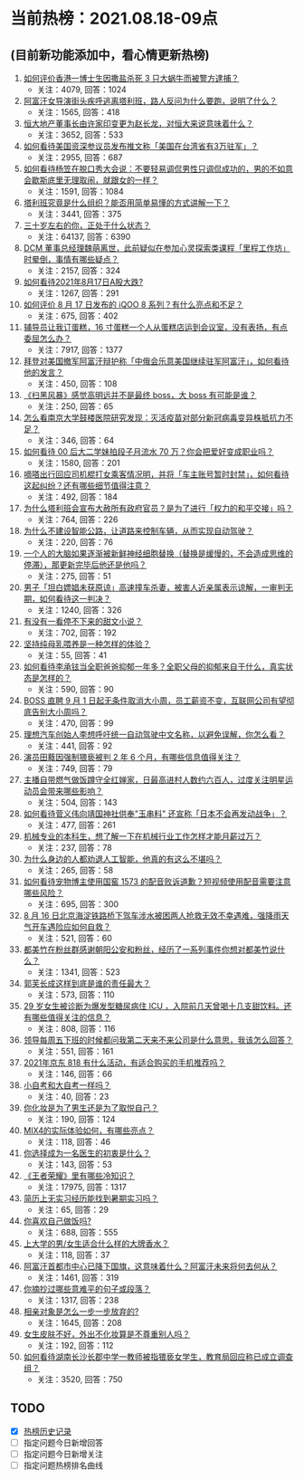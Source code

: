 # 当前热榜：2021.08.18-09点
## (目前新功能添加中，看心情更新热榜)
1. [如何评价香港一博士生因撒盐杀死 3 只大蜗牛而被警方逮捕？](https://www.zhihu.com/question/480364096)
    * 关注：4079, 回答：1024
2. [阿富汗女导演街头疾呼逃离塔利班，路人反问为什么要跑，说明了什么？](https://www.zhihu.com/question/480403634)
    * 关注：1565, 回答：418
3. [恒大地产董事长由许家印变更为赵长龙，对恒大来说意味着什么？](https://www.zhihu.com/question/480372594)
    * 关注：3652, 回答：533
4. [如何看待美国资深参议员发布推文称「美国在台湾省有3万驻军」？](https://www.zhihu.com/question/480376759)
    * 关注：2955, 回答：687
5. [如何看待杨笠在脱口秀大会说：不要轻易调侃男性只调侃成功的，男的不如意会歇斯底里无理取闹，就跟女的一样？](https://www.zhihu.com/question/480481538)
    * 关注：1591, 回答：1084
6. [塔利班究竟是什么组织？能否用简单易懂的方式讲解一下？](https://www.zhihu.com/question/480144001)
    * 关注：3441, 回答：375
7. [三十岁左右的你，正处于什么状态？](https://www.zhihu.com/question/64072861)
    * 关注：64137, 回答：6390
8. [DCM 董事总经理魏萌离世，此前疑似在参加心灵探索类课程「里程工作坊」时晕倒，事情有哪些疑点？](https://www.zhihu.com/question/480366188)
    * 关注：2157, 回答：324
9. [如何看待2021年8月17日A股大跌?](https://www.zhihu.com/question/480379478)
    * 关注：1267, 回答：291
10. [如何评价 8 月 17 日发布的 iQOO 8 系列？有什么亮点和不足？](https://www.zhihu.com/question/480378174)
    * 关注：675, 回答：402
11. [辅导员让我订蛋糕，16 寸蛋糕一个人从蛋糕店运到会议室，没有表扬，有点委屈怎么办？](https://www.zhihu.com/question/437240991)
    * 关注：7917, 回答：1377
12. [拜登对美国撤军阿富汗辩护称「中俄会乐意美国继续驻军阿富汗」，如何看待他的发言？](https://www.zhihu.com/question/480324899)
    * 关注：450, 回答：108
13. [《扫黑风暴》感觉高明远并不是最终 boss，大 boss 有可能是谁？](https://www.zhihu.com/question/478983291)
    * 关注：250, 回答：65
14. [怎么看南京大学鼓楼医院研究发现：灭活疫苗对部分新冠病毒变异株抵抗力不足？](https://www.zhihu.com/question/478898004)
    * 关注：346, 回答：64
15. [如何看待 00 后大二学妹拍段子月流水 70 万？你会把爱好变成职业吗？](https://www.zhihu.com/question/480373676)
    * 关注：1580, 回答：201
16. [嘀嗒出行回应司机棍打女乘客情况明，并将「车主账号暂时封禁」，如何看待这起纠纷？还有哪些细节值得注意？](https://www.zhihu.com/question/480040627)
    * 关注：492, 回答：184
17. [为什么塔利班会宣布大赦所有政府官员？是为了进行「权力的和平交接」吗？](https://www.zhihu.com/question/480387546)
    * 关注：764, 回答：226
18. [为什么不建设智能公路，让道路来控制车辆，从而实现自动驾驶？](https://www.zhihu.com/question/268402537)
    * 关注：220, 回答：76
19. [一个人的大脑如果逐渐被新鲜神经细胞替换（替换是缓慢的，不会造成思维的停滞），那更新完毕后他还是他吗？](https://www.zhihu.com/question/471015731)
    * 关注：275, 回答：51
20. [男子「坦白嫖娼未获原谅」高速撞车杀妻，被害人近亲属表示谅解，一审判无期，如何看待这一判决？](https://www.zhihu.com/question/480367710)
    * 关注：1240, 回答：326
21. [有没有一看停不下来的甜文小说？](https://www.zhihu.com/question/467051073)
    * 关注：702, 回答：192
22. [坚持纯母乳喂养是一种怎样的体验？](https://www.zhihu.com/question/465535032)
    * 关注：55, 回答：41
23. [如何看待李承铉当全职爸爸抑郁一年多？全职父母的抑郁来自于什么，真实状态是怎样的？](https://www.zhihu.com/question/480301832)
    * 关注：590, 回答：90
24. [BOSS 直聘 9 月 1 日起无条件取消大小周，员工薪资不变，互联网公司有望彻底告别大小周吗？](https://www.zhihu.com/question/480372732)
    * 关注：470, 回答：99
25. [理想汽车创始人李想呼吁统一自动驾驶中文名称，以避免误解，你怎么看？](https://www.zhihu.com/question/480214139)
    * 关注：441, 回答：92
26. [演员田蕤因强制猥亵被判 2 年 6 个月，有哪些信息值得关注？](https://www.zhihu.com/question/480359500)
    * 关注：749, 回答：79
27. [主播自带燃气做饭蹲守全红婵家，日最高进村人数约六百人，过度关注明星运动员会带来哪些影响？](https://www.zhihu.com/question/480054836)
    * 关注：504, 回答：143
28. [如何看待菅义伟向靖国神社供奉"玉串料" 还宣称「日本不会再发动战争」？](https://www.zhihu.com/question/480016138)
    * 关注：477, 回答：261
29. [机械专业的本科生，想了解一下在机械行业工作怎样才能月薪过万？](https://www.zhihu.com/question/479857646)
    * 关注：237, 回答：78
30. [为什么身边的人都劝退人工智能，他真的有这么不堪吗？](https://www.zhihu.com/question/478144934)
    * 关注：265, 回答：58
31. [如何看待宠物博主使用国窖 1573 的配音败诉道歉？短视频使用配音需要注意哪些风险？](https://www.zhihu.com/question/480186614)
    * 关注：695, 回答：300
32. [8 月 16 日北京海淀铁路桥下驾车涉水被困两人抢救无效不幸遇难，强降雨天气开车遇险应如何自救？](https://www.zhihu.com/question/480295449)
    * 关注：521, 回答：60
33. [都美竹在粉丝群感谢朝阳公安和粉丝，经历了一系列事件你想对都美竹说什么？](https://www.zhihu.com/question/480343377)
    * 关注：1341, 回答：523
34. [郭芙长成这样到底是谁的责任最大？](https://www.zhihu.com/question/479786401)
    * 关注：573, 回答：110
35. [29 岁女生被诊断为爆发型糖尿病住 ICU ，入院前几天曾喝十几支甜饮料。还有哪些值得关注的信息？](https://www.zhihu.com/question/480092922)
    * 关注：808, 回答：116
36. [领导每周五下班的时候都问我第二天来不来公司是什么意思，我该怎么回答？](https://www.zhihu.com/question/471299756)
    * 关注：551, 回答：161
37. [2021年京东 818 有什么活动，有适合购买的手机推荐吗？](https://www.zhihu.com/question/476984659)
    * 关注：146, 回答：66
38. [小自考和大自考一样吗？](https://www.zhihu.com/question/477442112)
    * 关注：40, 回答：23
39. [你化妆是为了男生还是为了取悦自己？](https://www.zhihu.com/question/479833114)
    * 关注：190, 回答：124
40. [MIX4的实际体验如何，有哪些亮点？](https://www.zhihu.com/question/478634631)
    * 关注：118, 回答：46
41. [你选择成为一名医生的初衷是什么？](https://www.zhihu.com/question/480304381)
    * 关注：143, 回答：53
42. [《王者荣耀》里有哪些冷知识？](https://www.zhihu.com/question/62171719)
    * 关注：17975, 回答：1317
43. [简历上无实习经历能找到暑期实习吗？](https://www.zhihu.com/question/473797768)
    * 关注：65, 回答：29
44. [你喜欢自己做饭吗?](https://www.zhihu.com/question/468506802)
    * 关注：688, 回答：555
45. [上大学的男/女生适合什么样的大牌香水？](https://www.zhihu.com/question/476994520)
    * 关注：118, 回答：37
46. [阿富汗首都市中心已降下国旗，这意味着什么？阿富汗未来将何去何从？](https://www.zhihu.com/question/480303392)
    * 关注：1461, 回答：319
47. [你摘抄过哪些意难平的句子或段落？](https://www.zhihu.com/question/430494155)
    * 关注：1317, 回答：238
48. [相亲对象是怎么一步一步放弃的?](https://www.zhihu.com/question/444986775)
    * 关注：1645, 回答：208
49. [女生皮肤不好，外出不化妆算是不尊重别人吗？](https://www.zhihu.com/question/479256168)
    * 关注：192, 回答：112
50. [如何看待湖南长沙长郡中学一教师被指猥亵女学生，教育局回应称已成立调查组？](https://www.zhihu.com/question/480175967)
    * 关注：3520, 回答：750
## TODO
* [x] [热榜历史记录](hot_history/AllHot.md)
* [ ] 指定问题今日新增回答
* [ ] 指定问题今日新增关注
* [ ] 指定问题热榜排名曲线
